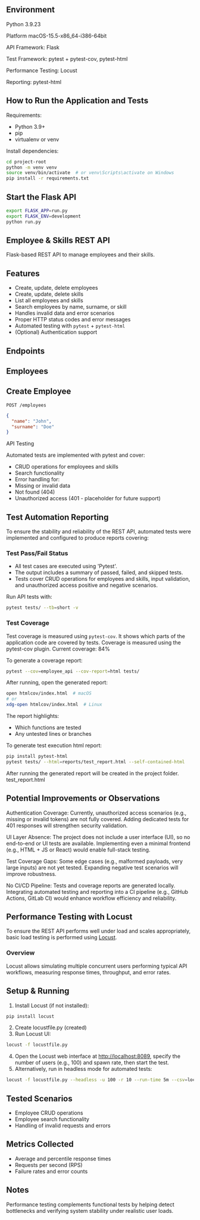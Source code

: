 ## Environment
Python 3.9.23

Platform macOS-15.5-x86_64-i386-64bit

API Framework:	Flask

Test Framework:	pytest + pytest-cov, pytest-html

Performance Testing: Locust

Reporting: pytest-html

## How to Run the Application and Tests
Requirements:
- Python 3.9+
- pip
- virtualenv or venv

Install dependencies:
```bash
cd project-root
python -m venv venv
source venv/bin/activate  # or venv\Scripts\activate on Windows
pip install -r requirements.txt
```

## Start the Flask API
```bash
export FLASK_APP=run.py
export FLASK_ENV=development
python run.py
```

## Employee & Skills REST API
Flask-based REST API to manage employees and their skills.

## Features
- Create, update, delete employees
- Create, update, delete skills
- List all employees and skills
- Search employees by name, surname, or skill
- Handles invalid data and error scenarios
- Proper HTTP status codes and error messages
- Automated testing with `pytest` + `pytest-html`
- (Optional) Authentication support

## Endpoints

## Employees

## Create Employee
`POST /employees`

```json
{
  "name": "John",
  "surname": "Doe"
}
```

API Testing

Automated tests are implemented with pytest and cover:
- CRUD operations for employees and skills
- Search functionality
- Error handling for:
- Missing or invalid data
- Not found (404)
- Unauthorized access (401 - placeholder for future support)

## Test Automation Reporting
To ensure the stability and reliability of the REST API, automated tests were implemented and configured to produce reports covering:

### Test Pass/Fail Status
* All test cases are executed using 'Pytest'.
* The output includes a summary of passed, failed, and skipped tests.
* Tests cover CRUD operations for employees and skills, input validation, and unauthorized access positive and negative scenarios.

Run API tests with:

```bash
pytest tests/ --tb=short -v
```

### Test Coverage
Test coverage is measured using `pytest-cov`. It shows which parts of the application code are covered by tests.
Coverage is measured using the pytest-cov plugin.
Current coverage: 84%

To generate a coverage report:
```bash
pytest --cov=employee_api --cov-report=html tests/
```
After running, open the generated report:

```bash
open htmlcov/index.html  # macOS
# or
xdg-open htmlcov/index.html  # Linux
```

The report highlights:
* Which functions are tested
* Any untested lines or branches

To generate test execution html report:
```bash
pip install pytest-html
pytest tests/ --html=reports/test_report.html --self-contained-html
```
After running the generated report will be created in the project folder.
test_report.html

## Potential Improvements or Observations
Authentication Coverage: Currently, unauthorized access scenarios (e.g., missing or invalid tokens) are not fully covered. Adding dedicated tests for 401 responses will strengthen security validation.

UI Layer Absence: The project does not include a user interface (UI), so no end-to-end or UI tests are available. Implementing even a minimal frontend (e.g., HTML + JS or React) would enable full-stack testing.

Test Coverage Gaps: Some edge cases (e.g., malformed payloads, very large inputs) are not yet tested. Expanding negative test scenarios will improve robustness.

No CI/CD Pipeline: Tests and coverage reports are generated locally. Integrating automated testing and reporting into a CI pipeline (e.g., GitHub Actions, GitLab CI) would enhance workflow efficiency and reliability.

## Performance Testing with Locust
To ensure the REST API performs well under load and scales appropriately, basic load testing is performed using [Locust](https://locust.io/).

### Overview
Locust allows simulating multiple concurrent users performing typical API workflows, measuring response times, throughput, and error rates.

## Setup & Running
1. Install Locust (if not installed):
```bash
pip install locust
```
2. Create locustfile.py (created)
3. Run Locust UI:
```bash
locust -f locustfile.py
```
4. Open the Locust web interface at [http://localhost:8089](http://localhost:8089), specify the number of users (e.g., 100) and spawn rate, then start the test.
5. Alternatively, run in headless mode for automated tests:
```bash
locust -f locustfile.py --headless -u 100 -r 10 --run-time 5m --csv=locust_report
```

## Tested Scenarios
* Employee CRUD operations
* Employee search functionality
* Handling of invalid requests and errors

## Metrics Collected
* Average and percentile response times
* Requests per second (RPS)
* Failure rates and error counts

## Notes
Performance testing complements functional tests by helping detect bottlenecks and verifying system stability under realistic user loads.
